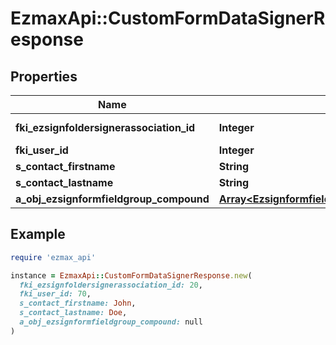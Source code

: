 # EzmaxApi::CustomFormDataSignerResponse

## Properties

| Name | Type | Description | Notes |
| ---- | ---- | ----------- | ----- |
| **fki_ezsignfoldersignerassociation_id** | **Integer** | The unique ID of the Ezsignfoldersignerassociation |  |
| **fki_user_id** | **Integer** | The unique ID of the User | [optional] |
| **s_contact_firstname** | **String** | The First name of the contact |  |
| **s_contact_lastname** | **String** | The Last name of the contact |  |
| **a_obj_ezsignformfieldgroup_compound** | [**Array&lt;EzsignformfieldgroupResponseCompound&gt;**](EzsignformfieldgroupResponseCompound.md) |  |  |

## Example

```ruby
require 'ezmax_api'

instance = EzmaxApi::CustomFormDataSignerResponse.new(
  fki_ezsignfoldersignerassociation_id: 20,
  fki_user_id: 70,
  s_contact_firstname: John,
  s_contact_lastname: Doe,
  a_obj_ezsignformfieldgroup_compound: null
)
```

